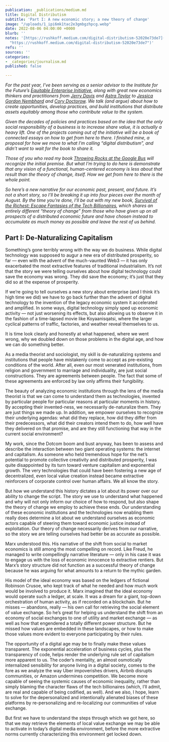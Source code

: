 ```yaml
---
publication: _publications/medium.md
title: Digital Distributism
subtitle: 'Part I: A new economic story; a new theory of change'
image: "/uploads/1_ipi6mk1tac2e3gmbgzhpcg.webp"
date: 2022-08-06 04:00:00 +0000
blurb: ''
notes: '[https://rushkoff.medium.com/digital-distributism-52020e73de7](https://rushkoff.medium.com/digital-distributism-52020e73de7
  "https://rushkoff.medium.com/digital-distributism-52020e73de7")'
refs: ''
sources: ''
categories:
- _categories/journalism.md
published: false

---
```

_For the past year, I’ve been serving as a senior advisor to the Institute for the Future’s_ [_Equitable Enterprise Initiative_](https://www.iftf.org/equitableenterprise/)_, along with great new economics thinkers and practitioners from_ [_Jerry Davis_](https://michiganross.umich.edu/faculty-research/faculty/jerry-davis) _and_ [_Astra Taylor_](https://theintercept.com/staff/astra-taylor/) _to_ [_Jessica Gordon Nembhard_](https://www.jjay.cuny.edu/faculty/jessica-gordon-nembhard) _and_ [_Cory Doctorow_](https://www.eff.org/about/staff/cory-doctorow)_. We talk (and argue) about how to create opportunities, develop practices, and build institutions that distribute assets equitably among those who contribute value to the system._

_Given the decades of policies and practices based on the idea that the only social responsibility of a business is to increase share value, it is actually a heavy lift. One of the projects coming out of the initiative will be a book of connected essays on how to get from here to there. I finished mine, a proposal for how we move to what I’m calling “digital distributism”, and didn’t want to wait for the book to share it._

_Those of you who read my book_ [_Throwing Rocks at the Google Bus_](https://rushkoff.com/books/throwing-rocks-at-the-google-bus/) _will recognize the initial premise. But what I’m trying to do here is demonstrate that any vision of a functional, human-centered economy is less about that result than the theory of change, itself. How we get from here to there is the whole point._

_So here’s a new narrative for our economic past, present, and future. It’s not a short story, so I’ll be breaking it up into four pieces over the month of August. By the time you’re done, I’ll be out with my new book,_ [_Survival of the Richest: Escape Fantasies of the Tech Billionaires_](https://wwnorton.com/books/survival-of-the-richest/about-the-book/description)_, which shares an entirely different “theory of change” from those who have given up on all prospects of a distributed economic future and have chosen instead to accumulate as much money as possible and leave the rest of us behind._

## Part I: De-Naturalizing Capitalism

Something’s gone terribly wrong with the way we do business. While digital technology was supposed to augur a new era of distributed prosperity, so far — even with the advent of the much-vaunted Web3 — it has only exacerbated the most extractive features of traditional industrialism. It’s not that the story we were telling ourselves about how digital technology could save the economy was wrong. They did save the economy; it’s just that they did so at the expense of prosperity.

If we’re going to tell ourselves a new story about enterprise (and I think it’s high time we did) we have to go back further than the advent of digital technology to the invention of the legacy economic system it accelerated and amplified. In some ways, digital technology simply sped up economic activity — not just worsening its effects, but also allowing us to observe it in the fashion of a time-lapsed movie like Koyaanisqatsi, where the larger cyclical patterns of traffic, factories, and weather reveal themselves to us.

It is time look clearly and honestly at what happened, where we went wrong, why we doubled down on those problems in the digital age, and how we can do something better.

As a media theorist and sociologist, my skill is de-naturalizing systems and institutions that people have mistakenly come to accept as pre-existing conditions of the world. After all, even our most venerated institutions, from religion and government to marriage and individuality, are just social constructions. They are agreements between people. The fact that some of these agreements are enforced by law only affirms their fungibility.

The beauty of analyzing economic institutions through the lens of the media theorist is that we can come to understand them as technologies, invented by particular people for particular reasons at particular moments in history. By accepting their invented-ness, we necessarily de-naturalize them. They are just things we made up. In addition, we empower ourselves to recognize their underlying agendas: what did they replace, how did they differ from their predecessors, what did their creators intend them to do, how well have they delivered on that promise, and are they still functioning that way in the current social environment?

My work, since the Dotcom boom and bust anyway, has been to assess and describe the interaction between two giant operating systems: the internet and capitalism. As someone who held tremendous hope for the net’s potential to promote collective creativity and distributed prosperity, I was quite disappointed by its turn toward venture capitalism and exponential growth. The very technologies that could have been fostering a new age of decentralized, even local value creation instead became extractive reinforcers of corporate control over human affairs. We all know the story.

But how we understand this history dictates a lot about its power over our ability to change the script. The story we use to understand what happened and why will not only inform our choice of how to respond, but also shape the theory of change we employ to achieve these ends. Our understanding of these economic institutions and the technologies now enabling them really does determine a lot about we understand ourselves as economic actors capable of steering them toward economic justice instead of exploitation. Our theory of change necessarily derives from our narrative, so the story we are telling ourselves had better be as accurate as possible.

Marx understood this. His narrative of the shift from social to market economics is still among the most compelling on record. Like Freud, he managed to write compellingly narrative literature — only in his case it was to engage us with the loss of economic innocence to extractive rentiers. But Marx’s story structure did not function as a successful theory of change because he was arguing for what amounts to a return to the mythic garden.

His model of the ideal economy was based on the ledgers of fictional Robinson Crusoe, who kept track of what he needed and how much work would be involved to produce it. Marx imagined that the ideal economy would operate such a ledger, at scale. It was a dream for a giant, top-down orchestration of human activity, as if recorded on a blockchain. But he misses — abandons, really — his own call for retrieving the social element of value exchange. So he’s great for helping us understand the shift from an economy of social exchanges to one of utility and market exchange — as well as how that engendered a totally different power structure. But he missed how values are embedded in these landscapes, or how to make those values more evident to everyone participating by their rules.

The opportunity of a digital age may be to finally make these values transparent. The exponential acceleration of business cycles, plus the transparency of code, helps render the underlying rule set of capitalism more apparent to us. The coder’s mentality, an almost osmotically internalized sensibility for anyone living in a digital society, comes to the fore as we analyze the way Uber impoverishes drivers, Airbnb disrupts communities, or Amazon undermines competition. We become more capable of seeing the systemic causes of economic inequality, rather than simply blaming the character flaws of the tech billionaires (which, I’ll admit, are real and capable of being codified, as well). And we also, I hope, learn to solve for the depersonalized and intentionally alienated biases of these platforms by re-personalizing and re-localizing our communities of value exchange.

But first we have to understand the steps through which we got here, so that we may retrieve the elements of local value exchange we may be able to activate in today’s digital media environment, before the more extractive norms currently characterizing this environment get locked down.